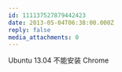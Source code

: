 ```yaml
---
id: 111137527879442423
date: 2013-05-04T06:38:00.000Z
reply: false
media_attachments: 0
---
```


Ubuntu 13.04 不能安装 Chrome ​​​​

